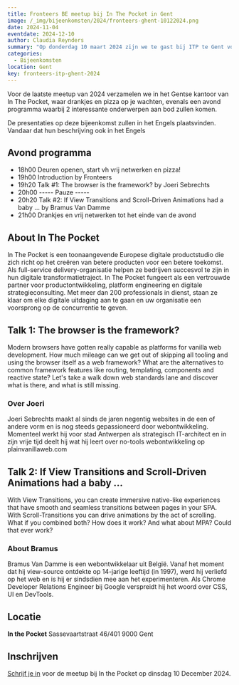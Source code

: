 ```yaml
---
title: Fronteers BE meetup bij In The Pocket in Gent
image: /_img/bijeenkomsten/2024/fronteers-ghent-10122024.png
date: 2024-11-04
eventdate: 2024-12-10
author: Claudia Reynders
summary: "Op donderdag 10 maart 2024 zijn we te gast bij ITP te Gent voor onze laatste Belgische bijeenkomst van het jaar. Kom er alvast gezellig bij en ontmoet mede-Fronteers." 
categories: 
  - Bijeenkomsten
location: Gent
key: fronteers-itp-ghent-2024
---
```


Voor de laatste meetup van 2024 verzamelen we in het Gentse kantoor van In The Pocket, waar drankjes en pizza op je wachten, evenals een avond programma waarbij 2 interessante onderwerpen aan bod zullen komen.

De presentaties op deze bijeenkomst zullen in het Engels plaatsvinden. Vandaar dat hun beschrijving ook in het Engels 


## Avond programma

- ​18h00  Deuren openen, start vh vrij netwerken en pizza!
- 19h00  Introduction by Fronteers
- 19h20  Talk #1: The browser is the framework? by Joeri Sebrechts
- 20h00  ----- Pauze -----
- 20h20  Talk #2: If View Transitions and Scroll-Driven Animations had a baby … by Bramus Van Damme
- 21h00  Drankjes en vrij netwerken tot het einde van de avond

## About In The Pocket

In The Pocket is een toonaangevende Europese digitale productstudio die zich richt op het creëren van betere producten voor een betere toekomst. Als full-service delivery-organisatie helpen ze bedrijven succesvol te zijn in hun digitale transformatietraject. In The Pocket fungeert als een vertrouwde partner voor productontwikkeling, platform engineering en digitale strategieconsulting. Met meer dan 200 professionals in dienst, staan ​​ze klaar om elke digitale uitdaging aan te gaan en uw organisatie een voorsprong op de concurrentie te geven.

## Talk 1: The browser is the framework?
Modern browsers have gotten really capable as platforms for vanilla web development. How much mileage can we get out of skipping all tooling and using the browser itself as a web framework? What are the alternatives to common framework features like routing, templating, components and reactive state? Let's take a walk down web standards lane and discover what is there, and what is still missing.

### Over Joeri
Joeri Sebrechts maakt al sinds de jaren negentig websites in de een of andere vorm en is nog steeds gepassioneerd door webontwikkeling. Momenteel werkt hij voor stad Antwerpen als strategisch IT-architect en in zijn vrije tijd deelt hij wat hij leert over no-tools webontwikkeling op plainvanillaweb.com

## Talk 2: If View Transitions and Scroll-Driven Animations had a baby …
With View Transitions, you can create immersive native-like experiences that have smooth and seamless transitions between pages in your SPA. With Scroll-Transitions you can drive animations by the act of scrolling. What if you combined both? How does it work? And what about MPA? Could that ever work?

### About Bramus
Bramus Van Damme is een webontwikkelaar uit België. Vanaf het moment dat hij view-source ontdekte op 14-jarige leeftijd (in 1997), werd hij verliefd op het web en is hij er sindsdien mee aan het experimenteren.
Als Chrome Developer Relations Engineer bij Google verspreidt hij het woord over CSS, UI en DevTools.


## Locatie

**In the Pocket**
Sassevaartstraat 46/401
9000 Gent

## Inschrijven

[Schrijf je in](https://www.meetup.com/fronteers-be/events/304200661/) voor de meetup bij In the Pocket op dinsdag 10 December 2024.
